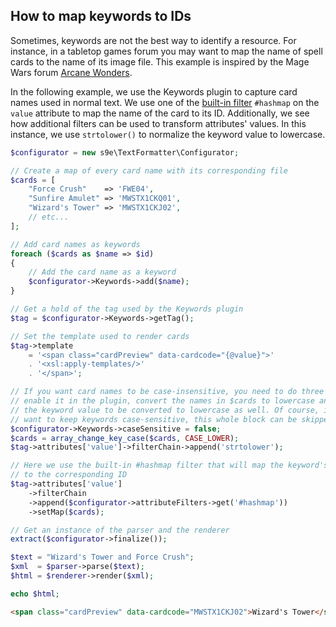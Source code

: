 <h2>How to map keywords to IDs</h2>

Sometimes, keywords are not the best way to identify a resource. For instance, in a tabletop games forum you may want to map the name of spell cards to the name of its image file. This example is inspired by the Mage Wars forum [Arcane Wonders](http://forum.arcanewonders.com/index.php?topic=13249.msg25802).

In the following example, we use the Keywords plugin to capture card names used in normal text. We use one of the [built-in filter](https://github.com/s9e/TextFormatter/blob/master/docs/BuiltInFilters.md) `#hashmap` on the `value` attribute to map the name of the card to its ID. Additionally, we see how additional filters can be used to transform attributes' values. In this instance, we use `strtolower()` to normalize the keyword value to lowercase.

```php
$configurator = new s9e\TextFormatter\Configurator;

// Create a map of every card name with its corresponding file
$cards = [
	"Force Crush"    => 'FWE04',
	"Sunfire Amulet" => 'MWSTX1CKQ01',
	"Wizard's Tower" => 'MWSTX1CKJ02',
	// etc...
];

// Add card names as keywords
foreach ($cards as $name => $id)
{
	// Add the card name as a keyword
	$configurator->Keywords->add($name);
}

// Get a hold of the tag used by the Keywords plugin
$tag = $configurator->Keywords->getTag();

// Set the template used to render cards
$tag->template
	= '<span class="cardPreview" data-cardcode="{@value}">'
	. '<xsl:apply-templates/>'
	. '</span>';

// If you want card names to be case-insensitive, you need to do three things:
// enable it in the plugin, convert the names in $cards to lowercase and set
// the keyword value to be converted to lowercase as well. Of course, if you
// want to keep keywords case-sensitive, this whole block can be skipped
$configurator->Keywords->caseSensitive = false;
$cards = array_change_key_case($cards, CASE_LOWER);
$tag->attributes['value']->filterChain->append('strtolower');

// Here we use the built-in #hashmap filter that will map the keyword's value
// to the corresponding ID
$tag->attributes['value']
	->filterChain
	->append($configurator->attributeFilters->get('#hashmap'))
	->setMap($cards);

// Get an instance of the parser and the renderer
extract($configurator->finalize());

$text = "Wizard's Tower and Force Crush";
$xml  = $parser->parse($text);
$html = $renderer->render($xml);

echo $html;
```
```html
<span class="cardPreview" data-cardcode="MWSTX1CKJ02">Wizard's Tower</span> and <span class="cardPreview" data-cardcode="FWE04">Force Crush</span>
```
